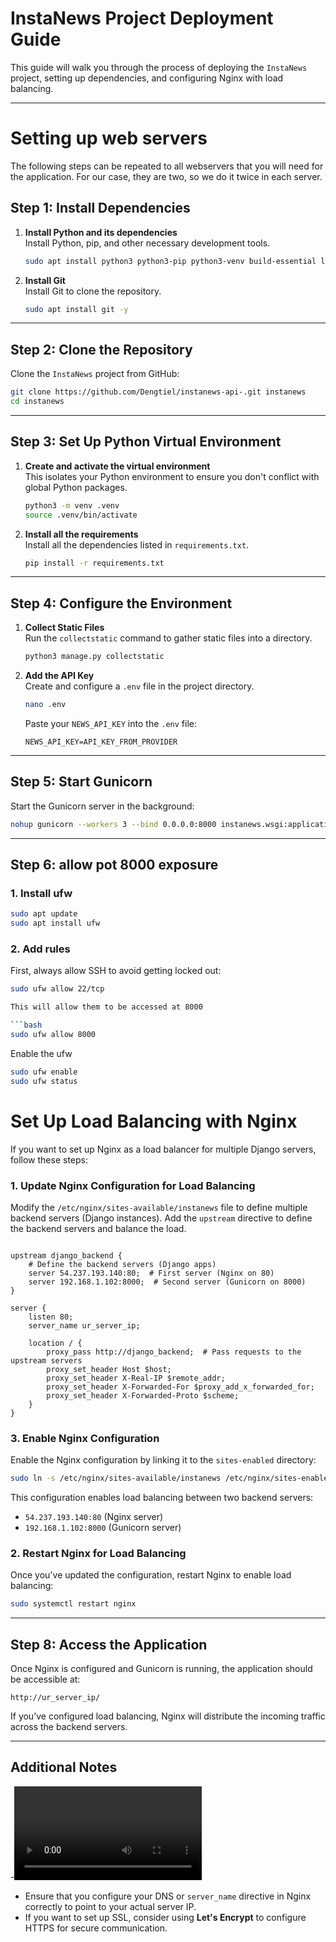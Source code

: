 # InstaNews Project Deployment Guide

This guide will walk you through the process of deploying the `InstaNews` project, setting up dependencies, and configuring Nginx with load balancing.

---
# Setting up web servers
The following steps can be repeated to all webservers that you will need for the application. For our case, they are two, so we do it twice in each server.
## Step 1: Install Dependencies

1. **Install Python and its dependencies**  
   Install Python, pip, and other necessary development tools.

   ```bash
   sudo apt install python3 python3-pip python3-venv build-essential libpq-dev -y
   ```

2. **Install Git**  
   Install Git to clone the repository.

   ```bash
   sudo apt install git -y
   ```

---

## Step 2: Clone the Repository

Clone the `InstaNews` project from GitHub:

```bash
git clone https://github.com/Dengtiel/instanews-api-.git instanews
cd instanews
```

---

## Step 3: Set Up Python Virtual Environment

1. **Create and activate the virtual environment**  
   This isolates your Python environment to ensure you don't conflict with global Python packages.

   ```bash
   python3 -m venv .venv
   source .venv/bin/activate
   ```

2. **Install all the requirements**  
   Install all the dependencies listed in `requirements.txt`.

   ```bash
   pip install -r requirements.txt
   ```

---

## Step 4: Configure the Environment

1. **Collect Static Files**  
   Run the `collectstatic` command to gather static files into a directory.

   ```bash
   python3 manage.py collectstatic
   ```

2. **Add the API Key**  
   Create and configure a `.env` file in the project directory.

   ```bash
   nano .env
   ```

   Paste your `NEWS_API_KEY` into the `.env` file:

   ```
   NEWS_API_KEY=API_KEY_FROM_PROVIDER
   ```

---

## Step 5: Start Gunicorn

Start the Gunicorn server in the background:

```bash
nohup gunicorn --workers 3 --bind 0.0.0.0:8000 instanews.wsgi:application > gunicorn.log 2>&1 &
```

---

## Step 6: allow pot 8000 exposure

### 1. **Install ufw**

```bash
sudo apt update
sudo apt install ufw
```

### 2. **Add rules**

First, always allow SSH to avoid getting locked out:

```bash
sudo ufw allow 22/tcp

This will allow them to be accessed at 8000

```bash
sudo ufw allow 8000
```

Enable the ufw

```bash
sudo ufw enable
sudo ufw status
```

# Set Up Load Balancing with Nginx

If you want to set up Nginx as a load balancer for multiple Django servers, follow these steps:

### 1. **Update Nginx Configuration for Load Balancing**

Modify the `/etc/nginx/sites-available/instanews` file to define multiple backend servers (Django instances). Add the `upstream` directive to define the backend servers and balance the load.

```nginx

upstream django_backend {
    # Define the backend servers (Django apps)
    server 54.237.193.140:80;  # First server (Nginx on 80)
    server 192.168.1.102:8000;  # Second server (Gunicorn on 8000)
}

server {
    listen 80;
    server_name ur_server_ip;

    location / {
        proxy_pass http://django_backend;  # Pass requests to the upstream servers
        proxy_set_header Host $host;
        proxy_set_header X-Real-IP $remote_addr;
        proxy_set_header X-Forwarded-For $proxy_add_x_forwarded_for;
        proxy_set_header X-Forwarded-Proto $scheme;
    }
}

```
### 3. **Enable Nginx Configuration**

Enable the Nginx configuration by linking it to the `sites-enabled` directory:

```bash
sudo ln -s /etc/nginx/sites-available/instanews /etc/nginx/sites-enabled/
```

This configuration enables load balancing between two backend servers:

- `54.237.193.140:80` (Nginx server)
- `192.168.1.102:8000` (Gunicorn server)

### 2. **Restart Nginx for Load Balancing**

Once you've updated the configuration, restart Nginx to enable load balancing:

```bash
sudo systemctl restart nginx
```

---

## Step 8: Access the Application

Once Nginx is configured and Gunicorn is running, the application should be accessible at:

```
http://ur_server_ip/
```

If you’ve configured load balancing, Nginx will distribute the incoming traffic across the backend servers.

---

## Additional Notes
-<video controls src="../Users/user/Desktop/InstaNews.mp4" title="">InstaNews-Demo</video> 
- Ensure that you configure your DNS or `server_name` directive in Nginx correctly to point to your actual server IP.
- If you want to set up SSL, consider using **Let's Encrypt** to configure HTTPS for secure communication.
